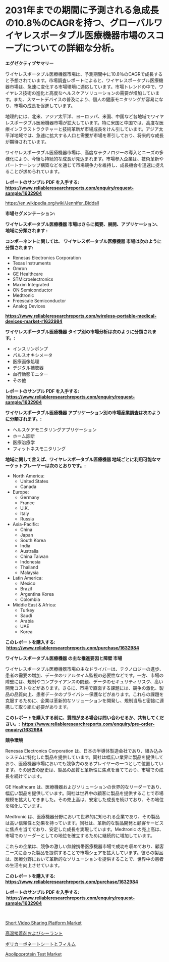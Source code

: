 <p><h1>2031年までの期間に予測される急成長の10.8％のCAGRを持つ、グローバルワイヤレスポータブル医療機器市場のスコープについての詳細な分析。</h1></p><p><strong>エグゼクティブサマリー</strong></p>
<p><p>ワイヤレスポータブル医療機器市場は、予測期間中に10.8％のCAGRで成長すると予想されています。市場調査レポートによると、ワイヤレスポータブル医療機器市場は、急速に変化する市場環境に適応しています。市場トレンドの中で、ワイヤレス技術の進化と高度なヘルスケアソリューションの需要が増加しています。また、スマートデバイスの普及により、個人の健康モニタリングが容易になり、市場の成長を促進しています。</p><p>地理的には、北米、アジア太平洋、ヨーロッパ、米国、中国など各地域でワイヤレスポータブル医療機器市場が拡大しています。特に米国と中国では、高度な医療インフラストラクチャーと技術革新が市場成長をけん引しています。アジア太平洋地域では、急速に拡大する人口と需要が市場を牽引しており、将来的な成長が期待されています。</p><p>ワイヤレスポータブル医療機器市場は、高度なテクノロジーの導入とニーズの多様化により、今後も持続的な成長が見込まれます。市場参入企業は、技術革新やパートナーシップ構築などを通じて市場競争力を維持し、成長機会を迅速に捉えることが求められています。</p></p>
<p><strong>レポートのサンプル PDF を入手する: <a href="https://www.reliableresearchreports.com/enquiry/request-sample/1632984">https://www.reliableresearchreports.com/enquiry/request-sample/1632984</a></strong></p>
<p><a href="https://en.wikipedia.org/wiki/Jennifer_Biddall">https://en.wikipedia.org/wiki/Jennifer_Biddall</a></p>
<p><strong>市場セグメンテーション:</strong></p>
<p><strong> ワイヤレスポータブル医療機器 市場はさらに概要、展開、アプリケーション、地域に分類されます :</strong></p>
<p><strong>コンポーネントに関しては、 ワイヤレスポータブル医療機器 市場は次のように分類されます: &nbsp;</strong></p>
<p><ul><li>Renesas Electronics Corporation</li><li>Texas Instruments</li><li>Omron</li><li>GE Healthcare</li><li>STMicroelectronics</li><li>Maxim Integrated</li><li>ON Semiconductor</li><li>Medtronic</li><li>Freescale Semiconductor</li><li>Analog Devices</li></ul></p>
<p><strong><a href="https://www.reliableresearchreports.com/wireless-portable-medical-devices-market-r1632984">https://www.reliableresearchreports.com/wireless-portable-medical-devices-market-r1632984</a></strong></p>
<p><strong> ワイヤレスポータブル医療機器 タイプ別の市場分析は次のように分類されます。:</strong></p>
<p><ul><li>インスリンポンプ</li><li>パルスオキシメータ</li><li>医療画像処理</li><li>デジタル補聴器</li><li>血行動態モニター</li><li>その他</li></ul></p>
<p><strong>レポートのサンプル PDF を入手する: &nbsp;<a href="https://www.reliableresearchreports.com/enquiry/request-sample/1632984">https://www.reliableresearchreports.com/enquiry/request-sample/1632984</a></strong></p>
<p><strong> ワイヤレスポータブル医療機器 アプリケーション別の市場産業調査は次のように分類されます。:</strong></p>
<p><ul><li>ヘルスケアモニタリングアプリケーション</li><li>ホーム診断</li><li>医療治療学</li><li>フィットネスモニタリング</li></ul></p>
<p><strong>地域に関して言えば、ワイヤレスポータブル医療機器 地域ごとに利用可能なマーケットプレーヤーは次のとおりです。:</strong></p>
<p><ul>
    <li>
        North America:
        <ul>
            <li>United States</li>
            <li>Canada</li>
        </ul>
    </li>
    <li>
        Europe:
        <ul>
            <li>Germany</li>
            <li>France</li>
            <li>U.K.</li>
            <li>Italy</li>
            <li>Russia</li>
        </ul>
    </li>
    <li>
        Asia-Pacific:
        <ul>
            <li>China</li>
            <li>Japan</li>
            <li>South Korea</li>
            <li>India</li>
            <li>Australia</li>
            <li>China Taiwan</li>
            <li>Indonesia</li>
            <li>Thailand</li>
            <li>Malaysia</li>
        </ul>
    </li>
    <li>
        Latin America:
        <ul>
            <li>Mexico</li>
            <li>Brazil</li>
            <li>Argentina Korea</li>
            <li>Colombia</li>
        </ul>
    </li>
    <li>
        Middle East & Africa:
        <ul>
            <li>Turkey</li>
            <li>Saudi</li>
            <li>Arabia</li>
            <li>UAE</li>
            <li>Korea</li>
        </ul>
    </li>
    </ul></p>
<p><strong>このレポートを購入する: &nbsp;<a href="https://www.reliableresearchreports.com/purchase/1632984">https://www.reliableresearchreports.com/purchase/1632984</a></strong></p>
<p><strong>ワイヤレスポータブル医療機器 の主な推進要因と障壁 市場</strong></p>
<p><p>ワイヤレスポータブル医療機器市場の主なドライバーは、テクノロジーの進歩、患者の需要の増加、データのリアルタイム監視の必要性などです。一方、市場の障壁には、規制やコンプライアンスの問題、データのセキュリティリスク、高い開発コストなどがあります。さらに、市場で直面する課題には、競争の激化、製品の品質向上、患者データのプライバシー保護などがあります。これらの課題を克服するために、企業は革新的なソリューションを開発し、規制当局と密接に連携して取り組む必要があります。</p></p>
<p><strong>このレポートを購入する前に、質問がある場合は問い合わせるか、共有してください。:&nbsp; <a href="https://www.reliableresearchreports.com/enquiry/pre-order-enquiry/1632984">https://www.reliableresearchreports.com/enquiry/pre-order-enquiry/1632984</a></strong></p>
<p><strong>競争環境</strong></p>
<p><p>Renesas Electronics Corporation は、日本の半導体製造会社であり、組み込みシステムに特化した製品を提供しています。同社は幅広い業界に製品を提供しており、医療機器市場においても競争力のあるプレイヤーの一つとして位置しています。その過去の歴史は、製品の品質と革新性に焦点を当てており、市場での成長を続けています。</p><p>GE Healthcare は、医療機器およびソリューションの世界的なリーダーであり、幅広い製品を提供しています。同社は世界中の顧客に製品を提供することで市場規模を拡大してきました。その売上高は、安定した成長を続けており、その地位を強化しています。</p><p>Medtronic は、医療機器分野において世界的に知られる企業であり、その製品は高い信頼性と効果を持っています。同社は、革新的な製品開発と顧客サービスに焦点を当てており、安定した成長を実現しています。Medtronic の売上高は、市場でのリーダーとしての地位を確立するために継続的に増加しています。</p><p>これらの企業は、競争の激しい無線携帯医療機器市場で成功を収めており、顧客ニーズに合った製品を提供することで市場シェアを拡大しています。彼らの製品は、医療分野において革新的なソリューションを提供することで、世界中の患者の生活を向上させています。</p></p>
<p><strong>このレポートを購入する: &nbsp; <a href="https://www.reliableresearchreports.com/purchase/1632984">https://www.reliableresearchreports.com/purchase/1632984</a></strong></p>
<p><strong>レポートのサンプル PDF を入手する: &nbsp;<a href="https://www.reliableresearchreports.com/enquiry/request-sample/1632984">https://www.reliableresearchreports.com/enquiry/request-sample/1632984</a></strong><strong></strong></p>
<p>&nbsp;</p>
<p><p><a href="https://github.com/irjbaube82/Market-Research-Report-List-1/blob/main/short-video-sharing-platform-market.md">Short Video Sharing Platform Market</a></p><p><a href="https://github.com/mohamedbakry57/Market-Research-Report-List-4/blob/main/9790147179160.md">高温接着剤およびシーラント</a></p><p><a href="https://github.com/DanykaKilback/Market-Research-Report-List-1/blob/main/4985878179159.md">ポリカーボネートシートとフィルム</a></p><p><a href="https://github.com/wybrqqeb6/Market-Research-Report-List-1/blob/main/apolipoprotein-test-market.md">Apolipoprotein Test Market</a></p></p>